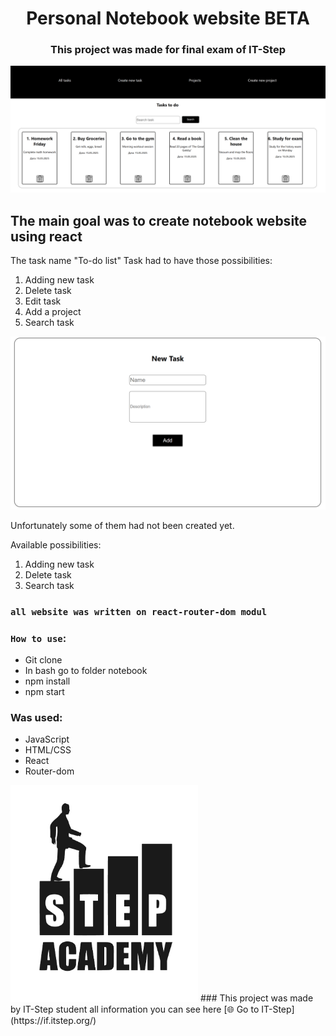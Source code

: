 
<h1 align="center">
  Personal Notebook website BETA
</h1>
<h3 align="center">
  This project was made for final exam of IT-Step
</h3>

![Website](website.png)
## The main goal was to create notebook website using react
The task name "To-do list"
Task had to have those possibilities:
1. Adding new task
2. Delete task
3. Edit task
4. Add a project
5. Search task

![Website](website2.png)

Unfortunately some of them had not been created yet.

Available possibilities:
1. Adding new task
2. Delete task
3. Search task
   
### `all website was written on react-router-dom modul `




### `How to use`:
* Git clone <url>
* In bash go to folder notebook
* npm install
* npm start

### Was used:
- JavaScript
- HTML/CSS
- React
- Router-dom

<img src="step.png" alt="Опис" width="300"/>
### This project was made by IT-Step student all information you can see here
[🌐 Go to IT-Step](https://if.itstep.org/)

